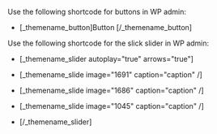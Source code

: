 Use the following shortcode for buttons in WP admin:

- [_themename_button]Button [/_themename_button]

Use the following shortcode for the slick slider in WP admin:

- [_themename_slider autoplay="true" arrows="true"]

- [_themename_slide image="1691" caption="caption" /]

- [_themename_slide image="1686" caption="caption" /]

- [_themename_slide image="1045" caption="caption" /]

- [/_themename_slider]